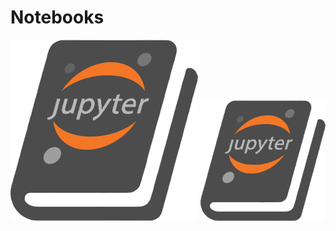 # Notebooks
<!--- This is a repository of my public Jupyter notebooks for demonstrations and such. --->
![Jupyter logo](jupyter_logo.png)
<img src="jupyter_logo.png" alt="Jupyter logo" width="200"/>
